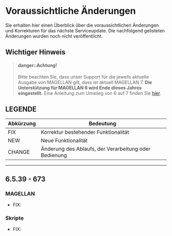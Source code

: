 # Voraussichtliche Änderungen

Sie erhalten hier einen Überblick über die voraussichtlichen Änderungen und Korrekturen für das nächste Serviceupdate. Die nachfolgend gelisteten Änderungen wurden noch nicht veröffentlicht.

## Wichtiger Hinweis

> #### danger::Achtung!
>
> Bitte beachten Sie, dass unser Support für die jeweils aktuelle Ausgabe von MAGELLAN gilt, dass ist aktuell MAGELLAN 7.  **Die Unterstützung für MAGELLAN 6 wird Ende dieses Jahres eingestellt.** Eine Anleitung zum Umstieg von 6 auf 7 finden Sie [hier](https://doc.magellan7.stueber.de/schulverwaltung/update/umstieg-von-6-auf-7/).

## LEGENDE

| Abkürzung | Bedeutung |
| --- | --- |
| FIX | Korrektur bestehender Funktionalität |
| NEW | Neue Funktionalität |
| CHANGE | Änderung des Ablaufs, der Verarbeitung oder Bedienung |

---

## 6.5.39 - 673

### MAGELLAN

* FIX: 

### Skripte

* FIX: 
  